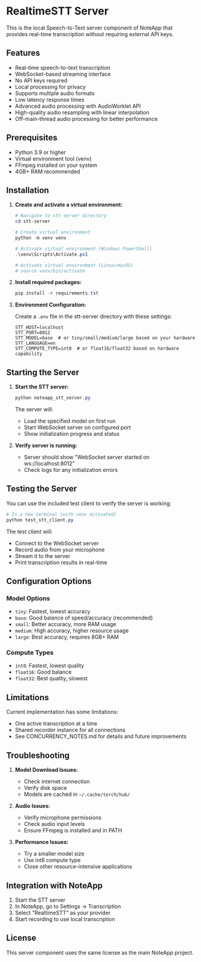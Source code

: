 # RealtimeSTT Server

This is the local Speech-to-Text server component of NoteApp that provides real-time transcription without requiring external API keys.

## Features

- Real-time speech-to-text transcription
- WebSocket-based streaming interface
- No API keys required
- Local processing for privacy
- Supports multiple audio formats
- Low latency response times
- Advanced audio processing with AudioWorklet API
- High-quality audio resampling with linear interpolation
- Off-main-thread audio processing for better performance

## Prerequisites

- Python 3.9 or higher
- Virtual environment tool (venv)
- FFmpeg installed on your system
- 4GB+ RAM recommended

## Installation

1. **Create and activate a virtual environment:**

   ```powershell
   # Navigate to stt-server directory
   cd stt-server

   # Create virtual environment
   python -m venv venv

   # Activate virtual environment (Windows PowerShell)
   .\venv\Scripts\Activate.ps1

   # Activate virtual environment (Linux/macOS)
   # source venv/bin/activate
   ```

2. **Install required packages:**

   ```powershell
   pip install -r requirements.txt
   ```

3. **Environment Configuration:**

   Create a `.env` file in the stt-server directory with these settings:
   ```env
   STT_HOST=localhost
   STT_PORT=8012
   STT_MODEL=base  # or tiny/small/medium/large based on your hardware
   STT_LANGUAGE=en
   STT_COMPUTE_TYPE=int8  # or float16/float32 based on hardware capability
   ```

## Starting the Server

1. **Start the STT server:**

   ```powershell
   python noteapp_stt_server.py
   ```

   The server will:
   - Load the specified model on first run
   - Start WebSocket server on configured port
   - Show initialization progress and status

2. **Verify server is running:**
   - Server should show "WebSocket server started on ws://localhost:8012"
   - Check logs for any initialization errors

## Testing the Server

You can use the included test client to verify the server is working:

```powershell
# In a new terminal (with venv activated)
python test_stt_client.py
```

The test client will:
- Connect to the WebSocket server
- Record audio from your microphone
- Stream it to the server
- Print transcription results in real-time

## Configuration Options

### Model Options
- `tiny`: Fastest, lowest accuracy
- `base`: Good balance of speed/accuracy (recommended)
- `small`: Better accuracy, more RAM usage
- `medium`: High accuracy, higher resource usage
- `large`: Best accuracy, requires 8GB+ RAM

### Compute Types
- `int8`: Fastest, lowest quality
- `float16`: Good balance
- `float32`: Best quality, slowest

## Limitations

Current implementation has some limitations:
- One active transcription at a time
- Shared recorder instance for all connections
- See CONCURRENCY_NOTES.md for details and future improvements

## Troubleshooting

1. **Model Download Issues:**
   - Check internet connection
   - Verify disk space
   - Models are cached in `~/.cache/torch/hub/`

2. **Audio Issues:**
   - Verify microphone permissions
   - Check audio input levels
   - Ensure FFmpeg is installed and in PATH

3. **Performance Issues:**
   - Try a smaller model size
   - Use int8 compute type
   - Close other resource-intensive applications

## Integration with NoteApp

1. Start the STT server
2. In NoteApp, go to Settings → Transcription
3. Select "RealtimeSTT" as your provider
4. Start recording to use local transcription

## License

This server component uses the same license as the main NoteApp project.

